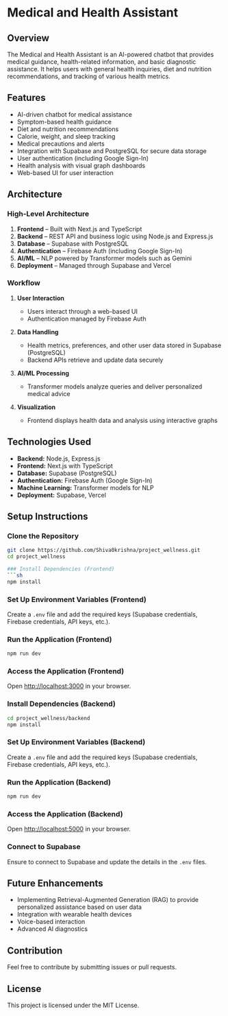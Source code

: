 # Medical and Health Assistant

## Overview
The Medical and Health Assistant is an AI-powered chatbot that provides medical guidance, health-related information, and basic diagnostic assistance. It helps users with general health inquiries, diet and nutrition recommendations, and tracking of various health metrics.

## Features
- AI-driven chatbot for medical assistance  
- Symptom-based health guidance  
- Diet and nutrition recommendations  
- Calorie, weight, and sleep tracking  
- Medical precautions and alerts  
- Integration with Supabase and PostgreSQL for secure data storage  
- User authentication (including Google Sign-In)  
- Health analysis with visual graph dashboards  
- Web-based UI for user interaction  

## Architecture

### High-Level Architecture
1. **Frontend** – Built with Next.js and TypeScript  
2. **Backend** – REST API and business logic using Node.js and Express.js  
3. **Database** – Supabase with PostgreSQL  
4. **Authentication** – Firebase Auth (including Google Sign-In)  
5. **AI/ML** – NLP powered by Transformer models such as Gemini  
6. **Deployment** – Managed through Supabase and Vercel  

### Workflow
1. **User Interaction**
   - Users interact through a web-based UI  
   - Authentication managed by Firebase Auth  

2. **Data Handling**
   - Health metrics, preferences, and other user data stored in Supabase (PostgreSQL)  
   - Backend APIs retrieve and update data securely  

3. **AI/ML Processing**
   - Transformer models analyze queries and deliver personalized medical advice  

4. **Visualization**
   - Frontend displays health data and analysis using interactive graphs  

## Technologies Used
- **Backend:** Node.js, Express.js  
- **Frontend:** Next.js with TypeScript  
- **Database:** Supabase (PostgreSQL)  
- **Authentication:** Firebase Auth (Google Sign-In)  
- **Machine Learning:** Transformer models for NLP  
- **Deployment:** Supabase, Vercel  

## Setup Instructions

### Clone the Repository
```sh
git clone https://github.com/Shiva0krishna/project_wellness.git
cd project_wellness

### Install Dependencies (Frontend)
```sh
npm install
```

### Set Up Environment Variables (Frontend)
Create a `.env` file and add the required keys (Supabase credentials, Firebase credentials, API keys, etc.).

### Run the Application (Frontend)
```sh
npm run dev
```

### Access the Application (Frontend)
Open [http://localhost:3000](http://localhost:3000) in your browser.

### Install Dependencies (Backend)
```sh
cd project_wellness/backend
npm install
```

### Set Up Environment Variables (Backend)
Create a `.env` file and add the required keys (Supabase credentials, Firebase credentials, API keys, etc.).

### Run the Application (Backend)
```sh
npm run dev
```

### Access the Application (Backend)
Open [http://localhost:5000](http://localhost:5000) in your browser.

### Connect to Supabase
Ensure to connect to Supabase and update the details in the `.env` files.

## Future Enhancements
- Implementing Retrieval-Augmented Generation (RAG) to provide personalized assistance based on user data
- Integration with wearable health devices
- Voice-based interaction
- Advanced AI diagnostics

## Contribution
Feel free to contribute by submitting issues or pull requests.

## License
This project is licensed under the MIT License.
